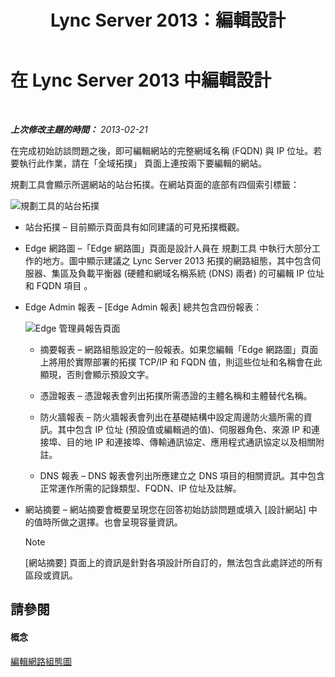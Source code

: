 ﻿---
title: Lync Server 2013：編輯設計
TOCTitle: 編輯設計
ms:assetid: 08f639ba-0e5f-4ae7-9191-c3d96c25b169
ms:mtpsurl: https://technet.microsoft.com/zh-tw/library/Gg558608(v=OCS.15)
ms:contentKeyID: 52056048
ms.date: 08/10/2015
mtps_version: v=OCS.15
ms.translationtype: HT
---

# 在 Lync Server 2013 中編輯設計

 

_**上次修改主題的時間：** 2013-02-21_

在完成初始訪談問題之後，即可編輯網站的完整網域名稱 (FQDN) 與 IP 位址。若要執行此作業，請在「全域拓撲」 頁面上連按兩下要編輯的網站。

規劃工具會顯示所選網站的站台拓撲。在網站頁面的底部有四個索引標籤：

![規劃工具的站台拓撲](images/Gg558608.e6189c20-360a-42bd-ba90-11bdb5b7551b(OCS.15).jpg "規劃工具的站台拓撲")

  - 站台拓撲 – 目前顯示頁面具有如同建議的可見拓撲概觀。

  - Edge 網路圖 –「Edge 網路圖」頁面是設計人員在 規劃工具 中執行大部分工作的地方。圖中顯示建議之 Lync Server 2013 拓撲的網路組態，其中包含伺服器、集區及負載平衡器 (硬體和網域名稱系統 (DNS) 兩者) 的可編輯 IP 位址和 FQDN 項目 。

  - Edge Admin 報表 – \[Edge Admin 報表\] 總共包含四份報表：
    
    ![Edge 管理員報告頁面](images/Gg558608.0019cc5e-af39-4cb9-82ce-58f6388242ff(OCS.15).jpg "Edge 管理員報告頁面")  
    
      - 摘要報表 – 網路組態設定的一般報表。如果您編輯「Edge 網路圖」頁面上將用於實際部署的拓撲 TCP/IP 和 FQDN 值，則這些位址和名稱會在此顯現，否則會顯示預設文字。
    
      - 憑證報表 – 憑證報表會列出拓撲所需憑證的主體名稱和主體替代名稱。
    
      - 防火牆報表 – 防火牆報表會列出在基礎結構中設定周邊防火牆所需的資訊。其中包含 IP 位址 (預設值或編輯過的值)、伺服器角色、來源 IP 和連接埠、目的地 IP 和連接埠、傳輸通訊協定、應用程式通訊協定以及相關附註。
    
      - DNS 報表 – DNS 報表會列出所應建立之 DNS 項目的相關資訊。其中包含正常運作所需的記錄類型、FQDN、IP 位址及註解。

  - 網站摘要 – 網站摘要會概要呈現您在回答初始訪談問題或填入 \[設計網站\] 中的值時所做之選擇。也會呈現容量資訊。
    
    > [!NOTE]  
    > [網站摘要] 頁面上的資訊是針對各項設計所自訂的，無法包含此處詳述的所有區段或資訊。
    


## 請參閱

#### 概念

[編輯網路組態圖](lync-server-2013-editing-the-network-configuration-diagram.md)

